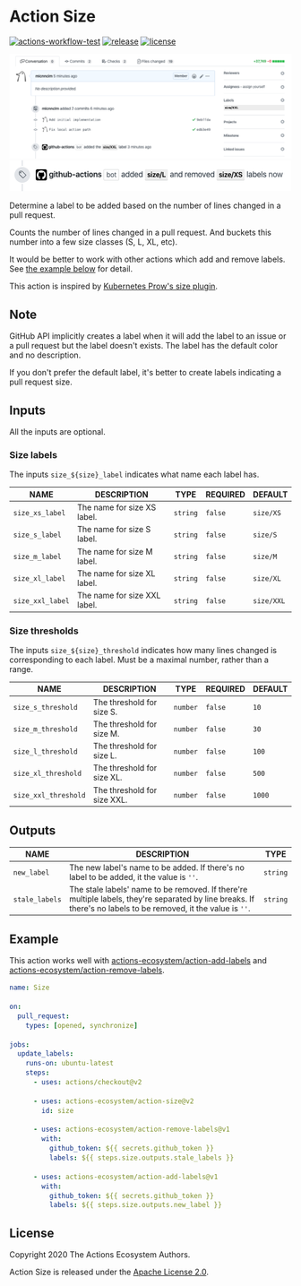 # Action Size

[![actions-workflow-test][actions-workflow-test-badge]][actions-workflow-test]
[![release][release-badge]][release]
[![license][license-badge]][license]

![screenshot](./docs/assets/screenshot-add-label.png)
![screenshot](./docs/assets/screenshot-remove-and-add-label.png)

Determine a label to be added based on the number of lines changed in a pull request.

Counts the number of lines changed in a pull request.
And buckets this number into a few size classes (S, L, XL, etc).

It would be better to work with other actions which add and remove labels.
See [the example below](#example) for detail.

This action is inspired by [Kubernetes Prow's size plugin](https://prow.k8s.io/plugins).

## Note

GitHub API implicitly creates a label when it will add the label to an issue or a pull request but the label doesn't exists.
The label has the default color and no description.

If you don't prefer the default label, it's better to create labels indicating a pull request size.

## Inputs

All the inputs are optional.

### Size labels

The inputs `size_${size}_label` indicates what name each label has.

|         NAME         |         DESCRIPTION          |   TYPE   | REQUIRED |  DEFAULT   |
|----------------------|------------------------------|----------|----------|------------|
| `size_xs_label`      | The name for size XS label.  | `string` | `false`  | `size/XS`  |
| `size_s_label`       | The name for size S label.   | `string` | `false`  | `size/S`   |
| `size_m_label`       | The name for size M label.   | `string` | `false`  | `size/M`   |
| `size_xl_label`      | The name for size XL label.  | `string` | `false`  | `size/XL`  |
| `size_xxl_label`     | The name for size XXL label. | `string` | `false`  | `size/XXL` |

### Size thresholds

The inputs `size_${size}_threshold` indicates how many lines changed is corresponding to each label.
Must be a maximal number, rather than a range.

|         NAME         |         DESCRIPTION          |   TYPE   | REQUIRED |  DEFAULT   |
|----------------------|------------------------------|----------|----------|------------|
| `size_s_threshold`   | The threshold for size S.    | `number` | `false`  | `10`       |
| `size_m_threshold`   | The threshold for size M.    | `number` | `false`  | `30`       |
| `size_l_threshold`   | The threshold for size L.    | `number` | `false`  | `100`      |
| `size_xl_threshold`  | The threshold for size XL.   | `number` | `false`  | `500`      |
| `size_xxl_threshold` | The threshold for size XXL.  | `number` | `false`  | `1000`     |

## Outputs

|      NAME      |                                                                          DESCRIPTION                                                                           |   TYPE   |
| -------------- | -------------------------------------------------------------------------------------------------------------------------------------------------------------- | -------- |
| `new_label`    | The new label's name to be added. If there's no label to be added, it the value is `''`.                                                                       | `string` |
| `stale_labels` | The stale labels' name to be removed. If there're multiple labels, they're separated by line breaks. If there's no labels to be removed, it the value is `''`. | `string` |

## Example

This action works well with [actions-ecosystem/action-add-labels](https://github.com/actions-ecosystem/action-add-labels) and [actions-ecosystem/action-remove-labels](https://github.com/actions-ecosystem/action-remove-labels).

```yaml
name: Size

on:
  pull_request:
    types: [opened, synchronize]

jobs:
  update_labels:
    runs-on: ubuntu-latest
    steps:
      - uses: actions/checkout@v2

      - uses: actions-ecosystem/action-size@v2
        id: size

      - uses: actions-ecosystem/action-remove-labels@v1
        with:
          github_token: ${{ secrets.github_token }}
          labels: ${{ steps.size.outputs.stale_labels }}

      - uses: actions-ecosystem/action-add-labels@v1
        with:
          github_token: ${{ secrets.github_token }}
          labels: ${{ steps.size.outputs.new_label }}
```

## License

Copyright 2020 The Actions Ecosystem Authors.

Action Size is released under the [Apache License 2.0](./LICENSE).

<!-- badge links -->

[actions-workflow-test]: https://github.com/actions-ecosystem/action-size/actions?query=workflow%3ATest
[actions-workflow-test-badge]: https://img.shields.io/github/workflow/status/actions-ecosystem/action-size/Test?label=Test&style=for-the-badge&logo=github

[release]: https://github.com/actions-ecosystem/action-size/releases
[release-badge]: https://img.shields.io/github/v/release/actions-ecosystem/action-size?style=for-the-badge&logo=github

[license]: LICENSE
[license-badge]: https://img.shields.io/github/license/actions-ecosystem/action-size?style=for-the-badge

